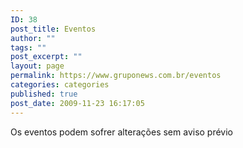 ```yaml
---
ID: 38
post_title: Eventos
author: ""
tags: ""
post_excerpt: ""
layout: page
permalink: https://www.gruponews.com.br/eventos
categories: categories
published: true
post_date: 2009-11-23 16:17:05
---
```

Os eventos podem sofrer alterações sem aviso prévio